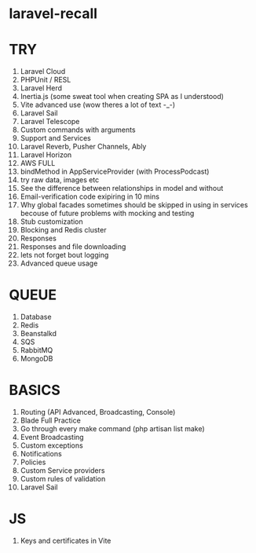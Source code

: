 # laravel-recall
 
 # TRY
 1. Laravel Cloud
 2. PHPUnit / RESL
 3. Laravel Herd
 4. Inertia.js (some sweat tool when creating SPA as I understood)
 5. Vite advanced use (wow theres a lot of text -_-)
 6. Laravel Sail
 7. Laravel Telescope
 8. Custom commands with arguments
 9. Support and Services
 10. Laravel Reverb, Pusher Channels, Ably
 11. Laravel Horizon
 12. AWS FULL
 13. bindMethod in AppServiceProvider (with ProcessPodcast)
 14. try raw data, images etc
 15. See the difference between relationships in model and without
 16. Email-verification code exipiring in 10 mins
 17. Why global facades sometimes should be skipped in using in services becouse of future problems with mocking and testing
 18. Stub customization
 19. Blocking and Redis cluster
 20. Responses
 21. Responses and file downloading
 22. lets not forget bout logging
 23. Advanced queue usage
 
 # QUEUE
 1. Database
 2. Redis
 3. Beanstalkd
 4. SQS
 5. RabbitMQ
 6. MongoDB
 
 # BASICS
 1. Routing (API Advanced, Broadcasting, Console)
 2. Blade Full Practice
 3. Go through every make command (php artisan list make)
 4. Event Broadcasting
 5. Custom exceptions
 6. Notifications
 7. Policies
 8. Custom Service providers
 9. Custom rules of validation
 10. Laravel Sail
 
 # JS
 1. Keys and certificates in Vite